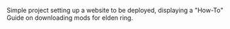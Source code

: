 Simple project setting up a website to be deployed, displaying a "How-To" Guide on downloading mods for elden ring. 

